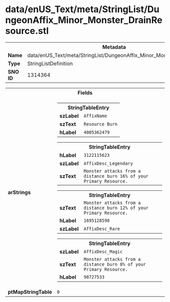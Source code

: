 <h1>data/enUS_Text/meta/StringList/DungeonAffix_Minor_Monster_DrainResource.stl</h1><table><tr><th colspan="100%">Metadata</th></tr><tr><td><b>Name</b></td><td>data/enUS_Text/meta/StringList/DungeonAffix_Minor_Monster_DrainResource.stl</td></tr><tr><td><b>Type</b></td><td>StringListDefinition</td></tr><tr><td><b>SNO ID</b></td><td>1314364</td></tr></table>

<table><tr><th colspan="100%">Fields</th></tr><tr><td><b>arStrings</b></td><td><table><tr><th colspan="100%">StringTableEntry</th></tr><tr><td><b>szLabel</b></td><td><code>AffixName</code></td></tr><tr><td><b>szText</b></td><td><code>Resource Burn</code></td></tr><tr><td><b>hLabel</b></td><td><code>4005362479</code></td></tr></table>


<table><tr><th colspan="100%">StringTableEntry</th></tr><tr><td><b>hLabel</b></td><td><code>3122115623</code></td></tr><tr><td><b>szLabel</b></td><td><code>AffixDesc_Legendary</code></td></tr><tr><td><b>szText</b></td><td><code>Monster attacks from a distance burn 16% of your Primary Resource.</code></td></tr></table>


<table><tr><th colspan="100%">StringTableEntry</th></tr><tr><td><b>szText</b></td><td><code>Monster attacks from a distance burn 12% of your Primary Resource.</code></td></tr><tr><td><b>hLabel</b></td><td><code>1695128598</code></td></tr><tr><td><b>szLabel</b></td><td><code>AffixDesc_Rare</code></td></tr></table>


<table><tr><th colspan="100%">StringTableEntry</th></tr><tr><td><b>szLabel</b></td><td><code>AffixDesc_Magic</code></td></tr><tr><td><b>szText</b></td><td><code>Monster attacks from a distance burn 8% of your Primary Resource.</code></td></tr><tr><td><b>hLabel</b></td><td><code>98727533</code></td></tr></table>


</td></tr><tr><td><b>ptMapStringTable</b></td><td><code>0</code></td></tr></table>

